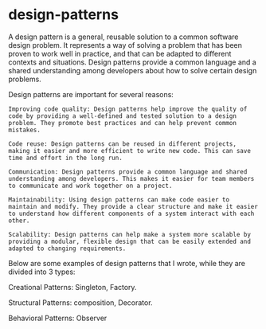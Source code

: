 # design-patterns
A design pattern is a general, reusable solution to a common software design problem. It represents a way of solving a problem that has been proven to work well in practice, and that can be adapted to different contexts and situations. Design patterns provide a common language and a shared understanding among developers about how to solve certain design problems.

Design patterns are important for several reasons:

    Improving code quality: Design patterns help improve the quality of code by providing a well-defined and tested solution to a design problem. They promote best practices and can help prevent common mistakes.

    Code reuse: Design patterns can be reused in different projects, making it easier and more efficient to write new code. This can save time and effort in the long run.

    Communication: Design patterns provide a common language and shared understanding among developers. This makes it easier for team members to communicate and work together on a project.

    Maintainability: Using design patterns can make code easier to maintain and modify. They provide a clear structure and make it easier to understand how different components of a system interact with each other.

    Scalability: Design patterns can help make a system more scalable by providing a modular, flexible design that can be easily extended and adapted to changing requirements.
    
Below are some examples of design patterns that I wrote, while they are divided into 3 types:

Creational Patterns: Singleton, Factory.

Structural Patterns: composition, Decorator.

Behavioral Patterns: Observer
